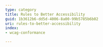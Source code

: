 ```yaml
---
type: category
title: Rules to Better Accessibility
guid: 1b3612b6-dd5d-4006-8a00-99b5785b6b02
uri: rules-to-better-accessibility
index:
- wcag-conformance

---
```

